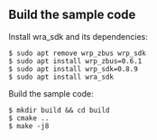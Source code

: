 ## Build the sample code

Install wra_sdk and its dependencies:

```
$ sudo apt remove wrp_zbus wrp_sdk
$ sudo apt install wrp_zbus=0.6.1
$ sudo apt install wrp_sdk=0.8.9
$ sudo apt install wra_sdk
```

Build the sample code:

```
$ mkdir build && cd build
$ cmake ..
$ make -j8
```
